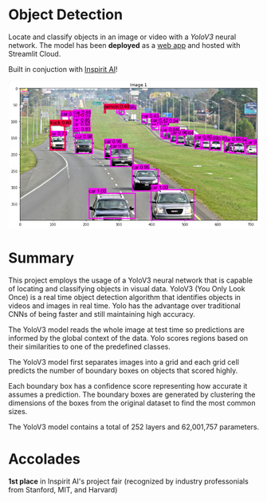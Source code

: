 #  Object Detection
Locate and classify objects in an image or video with a *YoloV3* neural network. The model has been **deployed** as a [web app](https://share.streamlit.io/real-veersandhu/object-detection/app.py) and hosted with Streamlit Cloud. 

Built in conjuction with [Inspirit AI](https://www.inspiritai.com/)!

<p align="center">
  <img src="media/model_output2.png" alt="Sublime's custom image"/>
</p>

# Summary
This project employs the usage of a YoloV3 neural network that is capable of locating and classifying objects in visual data. YoloV3 (You Only Look Once) is a real time object detection algorithm that identifies objects in videos and images in real time. Yolo has the advantage over traditional CNNs of being faster and still maintaining high accuracy.

The YoloV3 model reads the whole image at test time so predictions are informed by the global context of the data. Yolo scores regions based on their similarities to one of the predefined classes.

The YoloV3 model first separates images into a grid and each grid cell predicts the number of boundary boxes on objects that scored highly.

Each boundary box has a confidence score representing how accurate it assumes a prediction. The boundary boxes are generated by clustering the dimensions of the boxes from the original dataset to find the most common sizes.

The YoloV3 model contains a total of 252 layers and 62,001,757 parameters.

# Accolades
**1st place** in Inspirit AI's project fair (recognized by industry professonials from Stanford, MIT, and Harvard)
